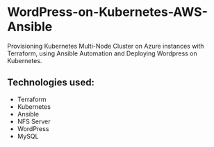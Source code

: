 # WordPress-on-Kubernetes-AWS-Ansible
Provisioning Kubernetes Multi-Node Cluster on Azure instances with Terraform, using Ansible Automation and Deploying Wordpress on Kubernetes.

## Technologies used:
- Terraform
- Kubernetes
- Ansible
- NFS Server
- WordPress
- MySQL


### 
